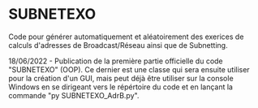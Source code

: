 # SUBNETEXO
Code pour générer automatiquement et aléatoirement des exerices de calculs d'adresses de Broadcast/Réseau ainsi que de Subnetting.

18/06/2022 - Publication de la première partie officielle du code "SUBNETEXO" (OOP). Ce dernier est une classe qui sera ensuite utiliser pour la création d'un GUI, mais peut déjà être utiliser sur la console Windows en se dirigeant vers le répértoire du code et en lançant la commande "py SUBNETEXO_AdrB.py".
